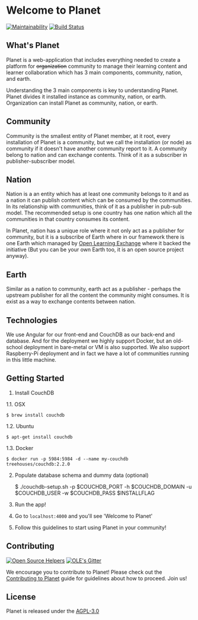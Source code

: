 # Welcome to Planet
[![Maintainability](https://api.codeclimate.com/v1/badges/028682cc4cd969b05280/maintainability)](https://codeclimate.com/github/open-learning-exchange/planet/maintainability)
[![Build Status](https://travis-ci.org/open-learning-exchange/planet.svg?branch=master)](https://travis-ci.org/open-learning-exchange/planet)

## What's Planet

Planet is a web-application that includes everything needed to create a platform for ~~organization~~ community to manage their learning content and learner collaboration which has 3 main components, community, nation, and earth.

Understanding the 3 main components is key to understanding Planet. Planet divides it installed instance as community, nation, or earth. Organization can install Planet as community, nation, or earth.

## Community

Community is the smallest entity of Planet member, at it root, every installation of Planet is a community, but we call the installation (or node) as community if it doesn't have another community report to it. A community belong to nation and can exchange contents. Think of it as a subscriber in publisher-subscriber model.

## Nation

Nation is a an entity which has at least one community belongs to it and as a nation it can publish content which can be consumed by the communities. In its relationship with communities, think of it as a publisher in pub-sub model. The recommended setup is one country has one nation which all the communities in that country consumes its content.

In Planet, nation has a unique role where it not only act as a publisher for community, but it is a subscribe of Earth where in our framework there is one Earth which managed by [Open Learning Exchange][OLE] where it backed the initiative (But you can be your own Earth too, it is an open source project anyway).

## Earth

Similar as a nation to community, earth act as a publisher - perhaps the upstream publisher for all the content the community might consumes. It is exist as a way to exchange contents between nation.

## Technologies

We use Angular for our front-end and CouchDB as our back-end and database. And for the deployment we highly support Docker, but an old-school deployment in bare-metal or VM is also supported. We also support Raspberry-Pi deployment and in fact we have a lot of communities running in this little machine.

## Getting Started

1. Install CouchDB

1.1. OSX

    $ brew install couchdb

1.2. Ubuntu

    $ apt-get install couchdb

1.3. Docker

    $ docker run -p 5984:5984 -d --name my-couchdb treehouses/couchdb:2.2.0
 
2. Populate database schema and dummy data (optional)

    $ ./couchdb-setup.sh -p $COUCHDB_PORT -h $COUCHDB_DOMAIN -u $COUCHDB_USER -w $COUCHDB_PASS $INSTALLFLAG

3. Run the app!
4. Go to `localhost:4000` and you'll see 'Welcome to Planet'
5. Follow this guidelines to start using Planet in your community!

## Contributing

[![Open Source Helpers](https://www.codetriage.com/open-learning-exchange/planet/badges/users.svg)](https://www.codetriage.com/open-learning-exchange/planet)
[![OLE's Gitter](https://badges.gitter.im/open-learning-exchange/gitter.png)][OLE_CHATROOM]

We encourage you to contribute to Planet! Please check out the [Contributing to Planet](CONTRIBUTING.md) guide for guidelines about how to proceed. Join us!

## License

Planet is released under the [AGPL-3.0](LICENSE)

[OLE]: https://www.ole.org/
[OLE_CHATROOM]: https://gitter.im/open-learning-exchange/chat

